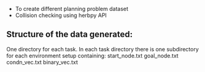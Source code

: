 - To create different planning problem dataset
- Collision checking using herbpy API

## Structure of the data generated:

One directory for each task.
  In each task directory there is one subdirectory for each environment setup containing:
  start_node.txt
  goal_node.txt
  condn_vec.txt
  binary_vec.txt